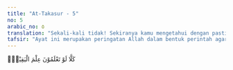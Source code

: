 ```yaml
---
title: "At-Takasur - 5"
no: 5
arabic_no: ٥
translation: "Sekali-kali tidak! Sekiranya kamu mengetahui dengan pasti,"
tafsir: "Ayat ini merupakan peringatan Allah dalam bentuk perintah agar waspada terhadap tingkah laku yang buruk itu. Keinginan untuk berlebih-lebihan dapat menyibukkan seseorang untuk mengerjakan pekerjaan yang tidak bermanfaat. Pendirian yang dianggapnya benar itu sebenarnya adalah salah. Itu hanya sangkaan belaka yang pasti berubah, karena tidak sesuai dengan kenyataan. Yang harus menjadi pendirian adalah yang sesuai dengan kenyataan yang dapat disaksikan oleh mata, oleh perasaan atau berdasarkan dalil sahih."
---
```


كَلَّا لَوْ تَعْلَمُوْنَ عِلْمَ الْيَقِيْنِۗ
